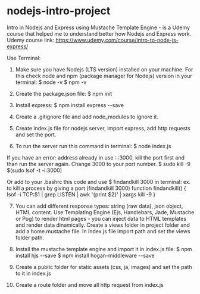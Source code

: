 # nodejs-intro-project
Intro in Nodejs and Express using Mustache Template Engine - is a Udemy course that helped me to understand better how Nodejs and Express work.
Udemy course link:
https://www.udemy.com/course/intro-to-node-js-express/

Use Terminal:
1. Make sure you have Nodejs (LTS version) installed on your machine. For this check node and npm (package manager for Nodejs) version in your terminal: 
    $ node -v
    $ npm -v

2. Create the package.json file: 
    $ npm init

3. Install express: 
    $ npm install express --save

4. Create a .gitignore file and add node_modules to ignore it.

5. Create index.js file for nodejs server, import express, add http requests and set the port.

6. To run the server run this command in terminal:
    $ node index.js
    
If you have an error: address already in use :::3000, kill the port first and than run the server again. Change 3000 to your port number.
    $ sudo kill -9 $(sudo lsof -t -i:3000)

Or add to your .bashrc this code and use $ findandkill 3000 in terminal:
ex. to kill a process by giving a port (findandkill 3000)
function findandkill() {
  lsof -i TCP:$1 | grep LISTEN | awk '{print $2}' | xargs kill -9
}

7. You can add different response types: string (raw data), json object, HTML content.
Use Templating Engine (Ejs, Handlebars, Jade, Mustache or Pug) to render html pages - you can inject data to HTML templates and render data dinamically.
Create a views folder in project folder and add a home.mustache file. 
In index.js file import path and set the views folder path.

8. Install the mustache template engine and import it in index.js file:
    $ npm install hjs --save
    $ npm install hogan-middleware --save

9. Create a public folder for static assets (css, ja, images) and set the path to it in index.js

10. Create a route folder and move all http request from index.js  

